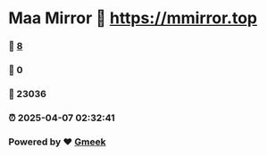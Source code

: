 # Maa Mirror :link: https://mmirror.top 
### :page_facing_up: [8](https://mmirror.top/tag.html) 
### :speech_balloon: 0 
### :hibiscus: 23036 
### :alarm_clock: 2025-04-07 02:32:41 
### Powered by :heart: [Gmeek](https://github.com/Meekdai/Gmeek)

